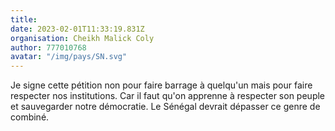 ```yaml
---
title: 
date: 2023-02-01T11:33:19.831Z
organisation: Cheikh Malick Coly
author: 777010768
avatar: "/img/pays/SN.svg"
---
```


Je signe cette pétition non pour faire barrage à quelqu'un mais pour faire respecter nos institutions. Car il faut qu'on apprenne à respecter son peuple et sauvegarder notre démocratie. Le Sénégal devrait dépasser ce genre de combiné.